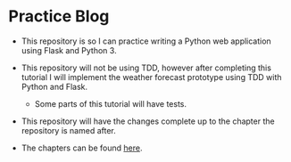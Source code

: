# Practice Blog #

- This repository is so I can practice writing a Python web application using Flask and Python 3.

- This repository will not be using TDD, however after completing this tutorial I will implement the weather forecast prototype using TDD with Python and Flask.
    - Some parts of this tutorial will have tests.

- This repository will have the changes complete up to the chapter the repository is named after.

- The chapters can be found [here](https://blog.miguelgrinberg.com/post/the-flask-mega-tutorial-part-i-hello-world).
